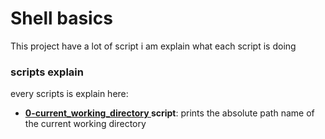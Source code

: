 # Shell basics

This project have a lot of script i am explain what each script is doing


### scripts explain

every scripts is explain here:

- **[ 0-current_working_directory ]( "./0-current_working_directory") script**: prints the absolute path name of the current working directory
